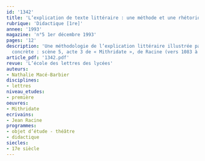 ```yaml
---
id: '1342'
title: 'L’explication de texte littéraire : une méthode et une rhétorique '
rubrique: 'Didactique [1re]'
annee: '1993'
magazine: 'n°5 1er décembre 1993'
pages: '12'
description: 'Une méthodologie de l’explication littéraire illustrée par une application
  concrète : scène 5, acte 3 de « Mithridate », de Racine (vers 1083 à 1117)…'
article_pdf: '1342.pdf'
revue: 'L’école des lettres des lycées'
auteurs:
- Nathalie Macé-Barbier
disciplines:
- lettres
niveau_etudes:
- première
oeuvres:
- Mithridate
ecrivains:
- Jean Racine
programmes:
- objet d’étude - théâtre
- didactique
siecles:
- 17e siècle
---
```

